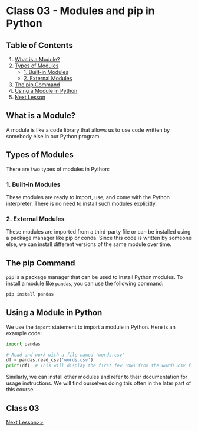 # Class 03 - Modules and pip in Python

## Table of Contents
1. [What is a Module?](#what-is-a-module)
2. [Types of Modules](#types-of-modules)
   - [1. Built-in Modules](#1-built-in-modules)
   - [2. External Modules](#2-external-modules)
3. [The pip Command](#the-pip-command)
4. [Using a Module in Python](#using-a-module-in-python)
5. [Next Lesson](#next-lesson)

## What is a Module?
A module is like a code library that allows us to use code written by somebody else in our Python program. 

## Types of Modules
There are two types of modules in Python:

### 1. Built-in Modules
These modules are ready to import, use, and come with the Python interpreter. There is no need to install such modules explicitly.

### 2. External Modules
These modules are imported from a third-party file or can be installed using a package manager like pip or conda. Since this code is written by someone else, we can install different versions of the same module over time.

## The pip Command
`pip` is a package manager that can be used to install Python modules. To install a module like `pandas`, you can use the following command:

```bash
pip install pandas
```

## Using a Module in Python
We use the `import` statement to import a module in Python. Here is an example code:

```python
import pandas

# Read and work with a file named 'words.csv'
df = pandas.read_csv('words.csv')
print(df)  # This will display the first few rows from the words.csv file
```

Similarly, we can install other modules and refer to their documentation for usage instructions. We will find ourselves doing this often in the later part of this course.

## Class 03
[Next Lesson>>](https://replit.com/@codewithharry/04-Day4-Our-First-Program)